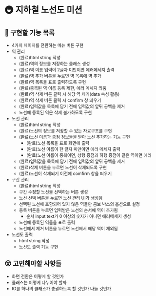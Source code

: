 # 🚇 지하철 노선도 미션

## 📝 구현할 기능 목록

- 4가지 페이지를 전환하는 메뉴 버튼 구현
- 역 관리
    - (완료)html string 작성
    - (완료)역의 정보를 저장하는 클래스 생성
    - (완료)역 이름 입력이 2글자 미만이면 에러메세지 출력
    - (완료)역 추가 버튼을 누르면 역 목록에 역 추가
    - (완료)역 목록을 표로 출력하도록 구현
    - (완료)중복된 역 이름 등록 제한, 에러 메세지 띄움
    - (완료)역 삭제 버튼 클릭 시 해당 역 제거(data 속성 활용)
    - (완료)역 삭제 버튼 클릭 시 confirm 창 띄우기
    - (완료)입력값을 목록에 담기 전에 입력값의 앞뒤 공백을 제거
    - 노선에 등록된 역은 삭제 불가하도록 구현
- 노선 관리
    - (완료)html string 작성
    - (완료)노선의 정보를 저장할 수 있는 자료구조를 구현
    - (완료)노선 이름과 종점 정보들을 받아 노선 추가하는 기능 구현
        - (완료)노선 목록을 표로 화면에 출력
        - (완료)노선 이름이 한 글자 미만이면 에러 메세지 출력
        - (완료)노선 이름이 중복이면, 상행 종점과 하행 종점이 같은 역이면 에러
    - (완료)입력값을 목록에 담기 전에 입력값의 앞뒤 공백을 제거
    - (완료)삭제 버튼을 누르면 노선이 삭제되도록 구현
    - (완료)노선이 삭제되기 이전에 comfirm 창을 띄우기
- 구간 관리
    - (완료)html string 작성
    - 구간 수정할 노선을 선택하는 버튼 생성
    - 노선 선택 버튼을 누르면 노선 관리 UI가 생성됨
    - 선택된 노선에 포함되어 있지 않은 역들만 콤보 박스의 옵션으로 설정
    - 등록 버튼을 누르면 입력받은 노선의 순서에 역이 추가됨
        - 순서 input text가 0 이상의 숫자가 아니면 에러메세지 생성
    - 노선에 등록된 역들을 표로 출력
    - 노선에서 제거 버튼을 누르면 노선에서 해당 역이 제외됨
- 노선도 출력
    - html string 작성
    - 노선도 출력 기능 구현

## 😵 고민해야할 사항들

- 화면 전환은 어떻게 할 것인가
- 클래스는 어떻게 나누어야 할까
- IO를 하나의 클래스가 총괄하도록 할 것인가 나눌 것인가
